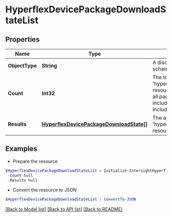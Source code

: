 # HyperflexDevicePackageDownloadStateList
## Properties

Name | Type | Description | Notes
------------ | ------------- | ------------- | -------------
**ObjectType** | **String** | A discriminator value to disambiguate the schema of a HTTP GET response body. | 
**Count** | **Int32** | The total number of &#39;hyperflex.DevicePackageDownloadState&#39; resources matching the request, accross all pages. The &#39;Count&#39; attribute is included when the HTTP GET request includes the &#39;$inlinecount&#39; parameter. | [optional] 
**Results** | [**HyperflexDevicePackageDownloadState[]**](HyperflexDevicePackageDownloadState.md) | The array of &#39;hyperflex.DevicePackageDownloadState&#39; resources matching the request. | [optional] 

## Examples

- Prepare the resource
```powershell
$HyperflexDevicePackageDownloadStateList = Initialize-IntersightHyperflexDevicePackageDownloadStateList  -ObjectType null `
 -Count null `
 -Results null
```

- Convert the resource to JSON
```powershell
$HyperflexDevicePackageDownloadStateList | ConvertTo-JSON
```

[[Back to Model list]](../README.md#documentation-for-models) [[Back to API list]](../README.md#documentation-for-api-endpoints) [[Back to README]](../README.md)

